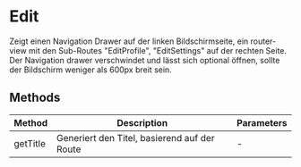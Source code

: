# Edit

Zeigt einen Navigation Drawer auf der linken Bildschirmseite, ein router-view mit den Sub-Routes "EditProfile", "EditSettings" auf der rechten Seite. Der Navigation drawer verschwindet und lässt sich optional öffnen, sollte der Bildschirm weniger als 600px breit sein.

## Methods

<!-- @vuese:Edit:methods:start -->
|Method|Description|Parameters|
|---|---|---|
|getTitle|Generiert den Titel, basierend auf der Route|-|

<!-- @vuese:Edit:methods:end -->


